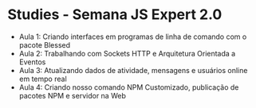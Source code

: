 # Studies - Semana JS Expert 2.0

- Aula 1: Criando interfaces em programas de linha de comando com o pacote Blessed
- Aula 2: Trabalhando com Sockets HTTP e Arquitetura Orientada a Eventos
- Aula 3: Atualizando dados de atividade, mensagens e usuários online em tempo real
- Aula 4: Criando nosso comando NPM Customizado, publicação de pacotes NPM e servidor na Web